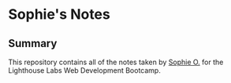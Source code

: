 # Sophie's Notes

## Summary

This repository contains all of the notes taken by [Sophie O.](https://github.com/sjoliver) for the Lighthouse Labs Web Development Bootcamp.


